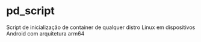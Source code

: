 # pd_script
Script de inicialização de container de qualquer distro Linux em dispositivos Android com arquitetura arm64 
